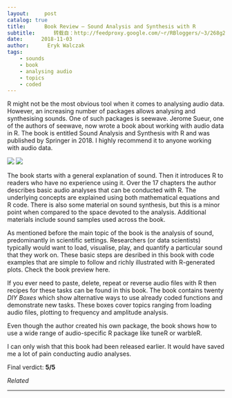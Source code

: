 ```yaml
---
layout:     post
catalog: true
title:      Book Review – Sound Analysis and Synthesis with R
subtitle:      转载自：http://feedproxy.google.com/~r/RBloggers/~3/268g2mp-NGs/
date:      2018-11-03
author:      Eryk Walczak
tags:
    - sounds
    - book
    - analysing audio
    - topics
    - coded
---
```






R might not be the most obvious tool when it comes to analysing audio data. However, an increasing number of packages allows analysing and synthesising sounds. One of such packages is seewave. Jerome Sueur, one of the authors of seewave, now wrote a book about working with audio data in R. The book is entitled Sound Analysis and Synthesis with R and was published by Springer in 2018. I highly recommend it to anyone working with audio data.

![](https://i1.wp.com/walczak.org/wp-content/uploads/2018/10/Sound-Analysis-and-Synthesis-with-R-book-cover.png?resize=289%2C439&ssl=1)
![](https://i1.wp.com/walczak.org/wp-content/uploads/2018/10/Sound-Analysis-and-Synthesis-with-R-book-cover.png?resize=289%2C439&ssl=1)


The book starts with a general explanation of sound. Then it introduces R to readers who have no experience using it. Over the 17 chapters the author describes basic audio analyses that can be conducted with R. The underlying concepts are explained using both mathematical equations and R code. There is also some material on sound synthesis, but this is a minor point when compared to the space devoted to the analysis. Additional materials include sound samples used across the book.

As mentioned before the main topic of the book is the analysis of sound, predominantly in scientific settings. Researchers (or data scientists) typically would want to load, visualise, play, and quantify a particular sound that they work on. These basic steps are desribed in this book with code examples that are simple to follow and richly illustrated with R-generated plots. Check the book preview here.

If you ever need to paste, delete, repeat or reverse audio files with R then recipes for these tasks can be found in this book. The book contains twenty *DIY Boxes* which show alternative ways to use already coded functions and demonstrate new tasks. These boxes cover topics ranging from loading audio files, plotting to frequency and amplitude analysis.

Even though the author created his own package, the book shows how to use a wide range of audio-specific R package like tuneR or warbleR.

I can only wish that this book had been released earlier. It would have saved me a lot of pain conducting audio analyses.

Final verdict: **5/5**


*Related*








---
